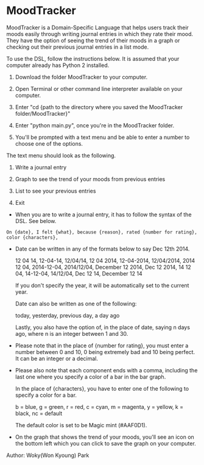 # MoodTracker

MoodTracker is a Domain-Specific Language that helps users track their moods easily through writing journal entries in which they rate their mood. They have the option of seeing the trend of their moods in a graph or checking out their previous journal entries in a list mode.

To use the DSL, follow the instructions below. It is assumed that your computer already has Python 2 installed. 

1. Download the folder MoodTracker to your computer.

2. Open Terminal or other command line interpreter available on your computer. 

3. Enter "cd {path to the directory where you saved the MoodTracker folder/MoodTracker}"

4. Enter "python main.py", once you're in the MoodTracker folder.

5. You'll be prompted with a text menu and be able to enter a number to choose one of the options.

The text menu should look as the following.


1. Write a journal entry

2. Graph to see the trend of your moods from previous entries

3. List to see your previous entries

4. Exit


* When you are to write a journal entry, it has to follow the syntax of the DSL. See below.

`On {date}, I felt {what}, because {reason}, rated {number for rating}, color {characters},`

* Date can be written in any of the formats below to say Dec 12th 2014.

  12 04 14, 12-04-14, 12/04/14, 12 04 2014, 12-04-2014, 12/04/2014, 2014 12 04, 2014-12-04, 2014/12/04, December 12 2014, Dec 12 2014, 14 12 04, 14-12-04, 14/12/04, Dec 12 14, December 12 14

  If you don't specify the year, it will be automatically set to the current year.

  Date can also be written as one of the following:

  today, yesterday, previous day, a day ago
  
  Lastly, you also have the option of, in the place of date, saying n days ago, where n is an integer between 1 and 30.

* Please note that in the place of {number for rating}, you must enter a number between 0 and 10, 0 being extremely bad and 10 being perfect. It can be an integer or a decimal.

* Please also note that each component ends with a comma, including the last one where you specify a color of a bar in the bar graph.

  In the place of {characters}, you have to enter one of the following to specify a color for a bar.

  b = blue, g = green, r = red, c = cyan, m = magenta, y = yellow, k = black, nc = default

  The default color is set to be Magic mint (#AAF0D1).


* On the graph that shows the trend of your moods, you'll see an icon on the bottom left which you can click to save the graph on your computer.


Author: Woky(Won Kyoung) Park



